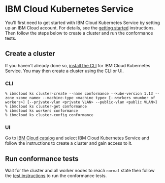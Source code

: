 # IBM Cloud Kubernetes Service

You'll first need to get started with IBM Cloud Kubernetes Service by setting up
an IBM Cloud account. For details, see the
[getting started](https://cloud.ibm.com/docs/containers?topic=containers-container_index#container_index)
instructions. Then follow the steps below to create a cluster and run the
conformance tests.

## Create a cluster

If you haven't already done so, [install the CLI](https://cloud.ibm.com/docs/containers?topic=containers-cs_cli_install#cs_cli_install_steps)
for IBM Cloud Kubernetes Service. You may then create a cluster using the CLI or UI.

### CLI

```
% ibmcloud ks cluster-create --name conformance --kube-version 1.13 --zone <zone name> --machine-type <machine type> [--workers <number of workers>] [--private-vlan <private VLAN> --public-vlan <public VLAN>]
% ibmcloud ks cluster-get conformance
% ibmcloud ks workers conformance
% ibmcloud ks cluster-config conformance
```

### UI

Go to [IBM Cloud catalog](https://cloud.ibm.com/catalog?category=containers)
and select IBM Cloud Kubernetes Service and follow the instructions to create a
cluster and gain access to it.

## Run conformance tests

Wait for the cluster and all worker nodes to reach `normal` state then follow the
[test instructions](https://github.com/cncf/k8s-conformance/blob/master/instructions.md#running)
to run the conformance tests.
